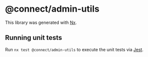 # @connect/admin-utils

This library was generated with [Nx](https://nx.dev).

## Running unit tests

Run `nx test @connect/admin-utils` to execute the unit tests via [Jest](https://jestjs.io).
